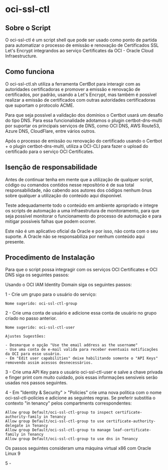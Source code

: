 # oci-ssl-ctl

## Sobre o Script

O oci-ssl-ctl é um script shell que pode ser usado como ponto de partida para automatizar o processo de emissão e renovação de Certificados SSL Let's Encrypt integrandos ao serviço Certificates da OCI - Oracle Cloud Infraestructure.

## Como funciona

O oci-ssl-ctl.sh utiliza a ferramenta CertBot para interagir com as autoridades certificadoras e promover a emissão e renovação de certificados, por padrão, usando a Let's Encrypt, mas também é possível realizar a emissão de certificados com outras autoridades certificadoras que suportam o protocolo ACME.

Para que seja possível a validação dos domínios o Certbot usará um desafio do tipo DNS. Para essa funcionalidade adotamos o plugin certbot-dns-multi por suportar os principais serviços de DNS, como OCI DNS, AWS Route53, Azure DNS, CloudFlare, entre vários outros.

Após o processo de emissão ou renovação do certificado usando o Certbot + o plugin certbot-dns-multi, utiliza a OCI-CLI para fazer o upload do certificado para o serviço OCI Certificates.


## Isenção de responsabilidade

Antes de continuar tenha em mente que a utilização de qualquer script, código ou comandos contidos nesse reposítório é de sua total responsabilidade, não cabendo aos autores dos códigos nenhum ônus sobre qualquer a utilização do conteúdo aqui disponível.

Teste adequadamente todo o conteúdo em ambiente apropriado e integre os scripts de automação a uma infraestrutura de monitoramento, para que seja possível monitorar o funcionamento do processo de automação e para mitigar possíveis falhas que podem ocorrer.

Este não é um aplicativo oficial da Oracle e por isso, não conta com o seu suporte. A Oracle não se responsabiliza por nenhum conteúdo aqui presente.

## Procedimento de Instalação

Para que o script possa integragir com os serviços OCI Certificates e OCI DNS siga os seguintes passos:

Usando o OCI IAM Identity Domain siga os seguintes passos:

1 - Crie um grupo para o usuário do serviço:

	Nome sugerido: oci-ssl-ctl-group

2 -  Crie uma conta de usuário e adicione essa conta de usuário no grupo criado no passo anterior.

	Nome sugerido: oci-ssl-ctl-user

	Ajustes Sugestões:

	- Desmarque o opção "Use the email address as the username"
	- Use uma conta de e-mail valida para receber eventuais notificações da OCI para esse usuário.
	- Em "Edit user capabilities" deixe habilitando somente o "API Keys" removendo assim acessos desnecessários.
 
3 -  Crie uma API Key para o usuário oci-ssl-ctl-user e salve a chave privada e finger print com muito cuidado, pois essas informações sensiveis serão usadas nos passos seguintes.

4 -  Em "Identity & Security" > "Policies" crie uma nova política com o nome oci-ssl-ctl-policies e adicione as seguintes regras. Se preferir substitia o contexto "in tenancy" pelos compartments correspondentes:

	Allow group Default/oci-ssl-ctl-group to inspect certificate-authority-family in Tenancy  
	Allow group Default/oci-ssl-ctl-group to use certificate-authority-delegate in Tenancy  
	Allow group Default/oci-ssl-ctl-group to manage leaf-certificate-family in Tenancy  
	Allow group Default/oci-ssl-ctl-group to use dns in Tenancy  

Os passos seguintes consideram uma máquina virtual x86 com Oracle Linux 9 

5 - 


